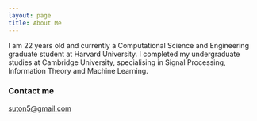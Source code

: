 ```yaml
---
layout: page
title: About Me
---
```


I am 22 years old and currently a Computational Science and Engineering graduate student at Harvard University. I completed my undergraduate studies at Cambridge University, specialising in Signal Processing, Information Theory and Machine Learning.

### Contact me

[suton5@gmail.com](mailto:email@domain.com)
